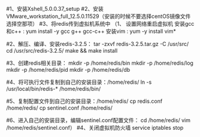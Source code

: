 #1、安装Xshell_5.0.0.37_setup
#2、安装VMware_workstation_full_12.5.0.11529（安装的时候不要选择centOS镜像文件选择空那项）
#3、将redis传到虚拟机系统中
（1、 设置网络重启虚拟机
     安装gcc和c++ :      yum install -y gcc g++ gcc-c++
     安装vim    :     yum -y install vim*    

#2、解压、编译、安装redis-3.2.5：
tar -zxvf redis-3.2.5.tar.gz -C /usr/src/
cd /usr/src/redis-3.2.5/
make && make install

#3、创建redis相关目录：
mkdir -p /home/redis/bin
mkdir -p /home/redis/log
mkdir -p /home/redis/pid
mkdir -p /home/redis/db

#4、将可执行文件复制到自己的安装目录：/home/redis/
          ln -s /usr/local/bin/redis-*   /home/redis/bin/

#5、复制配置文件到自己的安装目录：/home/redis/
          cp redis.conf /home/redis/
          cp sentinel.conf /home/redis/

#6、进入自己的安装目录，编辑sentinel.conf配置文件：
cd /home/redis/
vim /home/redis/sentinel.conf）
#4、关闭虚拟机防火墙
     service iptables stop

